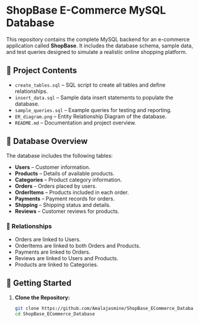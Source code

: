# ShopBase E-Commerce MySQL Database

This repository contains the complete MySQL backend for an e-commerce application called **ShopBase**. It includes the database schema, sample data, and test queries designed to simulate a realistic online shopping platform.

## 📁 Project Contents

- `create_tables.sql` – SQL script to create all tables and define relationships.
- `insert_data.sql` – Sample data insert statements to populate the database.
- `sample_queries.sql` – Example queries for testing and reporting.
- `ER_diagram.png` – Entity Relationship Diagram of the database.
- `README.md` – Documentation and project overview.

## 🧱 Database Overview

The database includes the following tables:

- **Users** – Customer information.
- **Products** – Details of available products.
- **Categories** – Product category information.
- **Orders** – Orders placed by users.
- **OrderItems** – Products included in each order.
- **Payments** – Payment records for orders.
- **Shipping** – Shipping status and details.
- **Reviews** – Customer reviews for products.

### 🔗 Relationships
- Orders are linked to Users.
- OrderItems are linked to both Orders and Products.
- Payments are linked to Orders.
- Reviews are linked to Users and Products.
- Products are linked to Categories.

## 🚀 Getting Started

1. **Clone the Repository:**
   ```bash
   git clone https://github.com/Amalajasmine/ShopBase_ECommerce_Database.git
   cd ShopBase_ECommerce_Database
